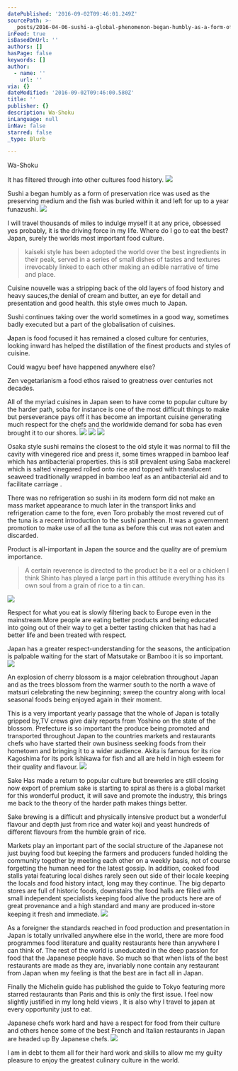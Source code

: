 ```yaml
---
datePublished: '2016-09-02T09:46:01.249Z'
sourcePath: >-
  _posts/2016-04-06-sushi-a-global-phenomenon-began-humbly-as-a-form-of-preserv.md
inFeed: true
isBasedOnUrl: ''
authors: []
hasPage: false
keywords: []
author:
  - name: ''
    url: ''
via: {}
dateModified: '2016-09-02T09:46:00.580Z'
title: ''
publisher: {}
description: Wa-Shoku
inLanguage: null
inNav: false
starred: false
_type: Blurb

---
```

Wa-Shoku

It has filtered through into other cultures food history.
![](https://s3-us-west-2.amazonaws.com/the-grid-img/p/6029f96a562ae2626c25f7356b28116d17623c75.jpg)

Sushi a began humbly as a form of preservation rice was used as the preserving medium and the fish was buried within it and left for up to a year funazushi.
![](https://s3-us-west-2.amazonaws.com/the-grid-img/p/7ba77b5bca272027f94a439d99aad9338bc1a00f.jpg)

I will travel thousands of miles to indulge myself it at any price, obsessed yes probably, it is the driving force in my life. Where do I go to eat the best? Japan, surely the worlds most important food culture.

> kaiseki style has been adopted the world over the best ingredients in their peak, served in a series of small dishes of tastes and textures irrevocably linked to each other making an edible narrative of time and place.

Cuisine nouvelle was a stripping back of the old layers of food history and heavy sauces,the denial of cream and butter, an eye for detail and presentation and good health. this style owes much to Japan.

Sushi continues taking over the world sometimes in a good way, sometimes badly executed but a part of the globalisation of cuisines.

**J**apan is food focused it has remained a closed culture for centuries, looking inward has helped the distillation of the finest products and styles of cuisine.

Could wagyu beef have happened anywhere else?

Zen vegetarianism a food ethos raised to greatness over centuries not decades.

All of the myriad cuisines in Japan seen to have come to popular culture by the harder path, soba for instance is one of the most difficult things to make but perseverance pays off it has become an important cuisine generating much respect for the chefs and the worldwide demand for soba has even brought it to our shores.
![](https://the-grid-user-content.s3-us-west-2.amazonaws.com/d75bf3a1-77c5-4ea2-b872-96c93b907038.jpg)
![](https://s3-us-west-2.amazonaws.com/the-grid-img/p/f48bc6dd6617b51cdc05d88855230ddd295176b6.jpg)
![](https://s3-us-west-2.amazonaws.com/the-grid-img/p/81cc23ad00074ec26aaa3e695ec9e3629f7ea901.jpg)

Osaka style sushi remains the closest to the old style it was normal to fill the cavity with vinegered rice and press it, some times wrapped in bamboo leaf which has antibacterial properties. this is still prevalent using Saba mackerel which is salted vinegared rolled onto rice and topped with translucent seaweed traditionally wrapped in bamboo leaf as an antibacterial aid and to facilitate carriage .

There was no refrigeration so sushi in its modern form did not make an mass market appearance to much later in the transport links and refrigeration came to the fore, even Toro probably the most revered cut of the tuna is a recent introduction to the sushi pantheon. It was a government promotion to make use of all the tuna as before this cut was not eaten and discarded.

Product is all-important in Japan the source and the quality are of premium importance.

> A certain reverence is directed to the product be it a eel or a chicken I think Shinto has played a large part in this attitude everything has its own soul from a grain of rice to a tin can.

![](https://s3-us-west-2.amazonaws.com/the-grid-img/p/a3acea0b01816c35459bbb6f0fe1a50bc79e3447.jpg)

Respect for what you eat is slowly filtering back to Europe even in the mainstream.More people are eating better products and being educated into going out of their way to get a better tasting chicken that has had a better life and been treated with respect.

Japan has a greater respect-understanding for the seasons, the anticipation is palpable waiting for the start of Matsutake or Bamboo it is so important.
![](https://the-grid-user-content.s3-us-west-2.amazonaws.com/a0ff47e0-a6d3-4608-a079-3f6f97b342eb.jpg)

An explosion of cherry blossom is a major celebration throughout Japan and as the trees blossom from the warmer south to the north a wave of matsuri celebrating the new beginning; sweep the country along with local seasonal foods being enjoyed again in their moment.

This is a very important yearly passage that the whole of Japan is totally gripped by,TV crews give daily reports from Yoshino on the state of the blossom. Prefecture is so important the produce being promoted and transported throughout Japan to the countries markets and restaurants chefs who have started their own business seeking foods from their hometown and bringing it to a wider audience. Akita is famous for its rice Kagoshima for its pork Ishikawa for fish and all are held in high esteem for their quality and flavour.
![](https://s3-us-west-2.amazonaws.com/the-grid-img/p/47f54b60995a21c71981855e3e5f9489bf651cfc.jpg)

Sake Has made a return to popular culture but breweries are still closing now export of premium sake is starting to spiral as there is a global market for this wonderful product, it will save and promote the industry, this brings me back to the theory of the harder path makes things better.

Sake brewing is a difficult and physically intensive product but a wonderful flavour and depth just from rice and water koji and yeast hundreds of different flavours from the humble grain of rice.

Markets play an important part of the social structure of the Japanese not just buying food but keeping the farmers and producers funded holding the community together by meeting each other on a weekly basis, not of course forgetting the human need for the latest gossip. In addition, cooked food stalls yatai featuring local dishes rarely seen out side of their locale keeping the locals and food history intact, long may they continue. The big departo stores are full of historic foods, downstairs the food halls are filled with small independent specialists keeping food alive the products here are of great provenance and a high standard and many are produced in-store keeping it fresh and immediate.
![](https://s3-us-west-2.amazonaws.com/the-grid-img/p/44e2017d668a6e3cad03a30cbe7ef718611851ac.jpg)

As a foreigner the standards reached in food production and presentation in Japan is totally unrivalled anywhere else in the world, there are more food programmes food literature and quality restaurants here than anywhere I can think of. The rest of the world is uneducated in the deep passion for food that the Japanese people have. So much so that when lists of the best restaurants are made as they are, invariably none contain any restaurant from Japan when my feeling is that the best are in fact all in Japan.

Finally the Michelin guide has published the guide to Tokyo featuring more starred restaurants than Paris and this is only the first issue. I feel now slightly justified in my long held views , It is also why I travel to japan at every opportunity just to eat.

Japanese chefs work hard and have a respect for food from their culture and others hence some of the best French and Italian restaurants in Japan are headed up By Japanese chefs.
![](https://s3-us-west-2.amazonaws.com/the-grid-img/p/70c1b522563fe741f55c6c1816b0aff471e61516.jpg)

I am in debt to them all for their hard work and skills to allow me my guilty pleasure to enjoy the greatest culinary culture in the world.